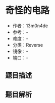 # 奇怪的电路

- 作者：13m0n4de
- 参考：-
- 难度：-
- 分类：Reverse
- 镜像：-
- 端口：-

## 题目描述

<description>

## 题目解析

<analysis>
